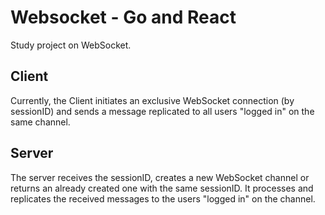 # Websocket - Go and React

Study project on WebSocket.

## Client
Currently, the Client initiates an exclusive WebSocket connection (by sessionID) and sends a message replicated to all users "logged in" on the same channel.

## Server
The server receives the sessionID, creates a new WebSocket channel or returns an already created one with the same sessionID. It processes and replicates the received messages to the users "logged in" on the channel.
